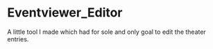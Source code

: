 Eventviewer_Editor
=============

A little tool I made which had for sole and only goal to edit the theater entries.
